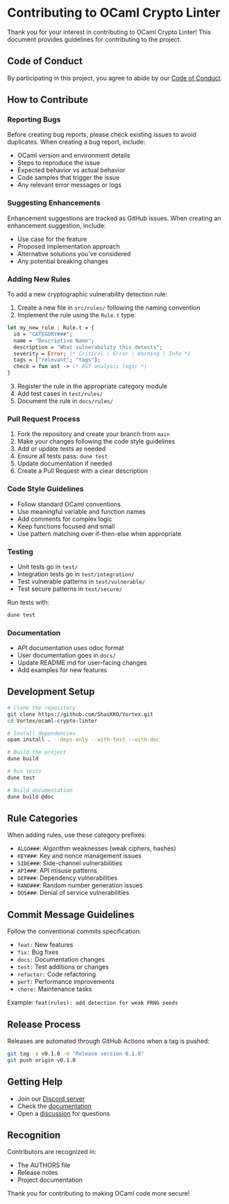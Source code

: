 # Contributing to OCaml Crypto Linter

Thank you for your interest in contributing to OCaml Crypto Linter! This document provides guidelines for contributing to the project.

## Code of Conduct

By participating in this project, you agree to abide by our [Code of Conduct](CODE_OF_CONDUCT.md).

## How to Contribute

### Reporting Bugs

Before creating bug reports, please check existing issues to avoid duplicates. When creating a bug report, include:

- OCaml version and environment details
- Steps to reproduce the issue
- Expected behavior vs actual behavior
- Code samples that trigger the issue
- Any relevant error messages or logs

### Suggesting Enhancements

Enhancement suggestions are tracked as GitHub issues. When creating an enhancement suggestion, include:

- Use case for the feature
- Proposed implementation approach
- Alternative solutions you've considered
- Any potential breaking changes

### Adding New Rules

To add a new cryptographic vulnerability detection rule:

1. Create a new file in `src/rules/` following the naming convention
2. Implement the rule using the `Rule.t` type:

```ocaml
let my_new_rule : Rule.t = {
  id = "CATEGORY###";
  name = "Descriptive Name";
  description = "What vulnerability this detects";
  severity = Error; (* Critical | Error | Warning | Info *)
  tags = ["relevant"; "tags"];
  check = fun ast -> (* AST analysis logic *)
}
```

3. Register the rule in the appropriate category module
4. Add test cases in `test/rules/`
5. Document the rule in `docs/rules/`

### Pull Request Process

1. Fork the repository and create your branch from `main`
2. Make your changes following the code style guidelines
3. Add or update tests as needed
4. Ensure all tests pass: `dune test`
5. Update documentation if needed
6. Create a Pull Request with a clear description

### Code Style Guidelines

- Follow standard OCaml conventions
- Use meaningful variable and function names
- Add comments for complex logic
- Keep functions focused and small
- Use pattern matching over if-then-else when appropriate

### Testing

- Unit tests go in `test/`
- Integration tests go in `test/integration/`
- Test vulnerable patterns in `test/vulnerable/`
- Test secure patterns in `test/secure/`

Run tests with:
```bash
dune test
```

### Documentation

- API documentation uses odoc format
- User documentation goes in `docs/`
- Update README.md for user-facing changes
- Add examples for new features

## Development Setup

```bash
# Clone the repository
git clone https://github.com/ShaiKKO/Vortex.git
cd Vortex/ocaml-crypto-linter

# Install dependencies
opam install . --deps-only --with-test --with-doc

# Build the project
dune build

# Run tests
dune test

# Build documentation
dune build @doc
```

## Rule Categories

When adding rules, use these category prefixes:

- `ALGO###`: Algorithm weaknesses (weak ciphers, hashes)
- `KEY###`: Key and nonce management issues
- `SIDE###`: Side-channel vulnerabilities
- `API###`: API misuse patterns
- `DEP###`: Dependency vulnerabilities
- `RAND###`: Random number generation issues
- `DOS###`: Denial of service vulnerabilities

## Commit Message Guidelines

Follow the conventional commits specification:

- `feat:` New features
- `fix:` Bug fixes
- `docs:` Documentation changes
- `test:` Test additions or changes
- `refactor:` Code refactoring
- `perf:` Performance improvements
- `chore:` Maintenance tasks

Example: `feat(rules): add detection for weak PRNG seeds`

## Release Process

Releases are automated through GitHub Actions when a tag is pushed:

```bash
git tag -a v0.1.0 -m "Release version 0.1.0"
git push origin v0.1.0
```

## Getting Help

- Join our [Discord server](https://discord.gg/ocaml-crypto-linter)
- Check the [documentation](https://shaikko.github.io/Vortex/ocaml-crypto-linter/)
- Open a [discussion](https://github.com/ShaiKKO/Vortex/discussions) for questions

## Recognition

Contributors are recognized in:
- The AUTHORS file
- Release notes
- Project documentation

Thank you for contributing to making OCaml code more secure!